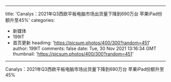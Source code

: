 
---
title: 'Canalys：2021年Q3西欧平板电脑市场出货量下降到690万台 苹果iPad份额升至45%'
categories: 
 - 新媒体
 - 199IT
 - 首页更新
headimg: 'https://picsum.photos/400/300?random=451'
author: 199IT
comments: false
date: Tue, 30 Nov 2021 13:16:34 GMT
thumbnail: 'https://picsum.photos/400/300?random=451'
---

<div>   
Canalys：2021年Q3西欧平板电脑市场出货量下降到690万台 苹果iPad份额升至45%  
</div>
            